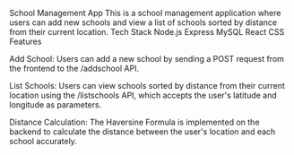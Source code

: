 School Management App
This is a school management application where users can add new schools and view a list of schools sorted by distance from their current location.
Tech Stack
Node.js
Express
MySQL
React
CSS
Features

Add School: Users can add a new school by sending a POST request from the frontend to the /addschool API.

List Schools: Users can view schools sorted by distance from their current location using the /listschools API, which accepts the user's latitude and longitude as parameters.

Distance Calculation: The Haversine Formula is implemented on the backend to calculate the distance between the user's location and each school accurately.
